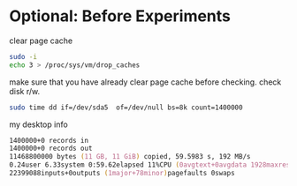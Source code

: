 # Optional: Before Experiments

clear page cache    

```zsh
sudo -i
echo 3 > /proc/sys/vm/drop_caches
```

make sure that you have already clear page cache before checking. check disk r/w.

```zsh
sudo time dd if=/dev/sda5  of=/dev/null bs=8k count=1400000
```

my desktop info

```zsh
1400000+0 records in
1400000+0 records out
11468800000 bytes (11 GB, 11 GiB) copied, 59.5983 s, 192 MB/s
0.24user 6.33system 0:59.62elapsed 11%CPU (0avgtext+0avgdata 1928maxresident)k
22399088inputs+0outputs (1major+78minor)pagefaults 0swaps
```